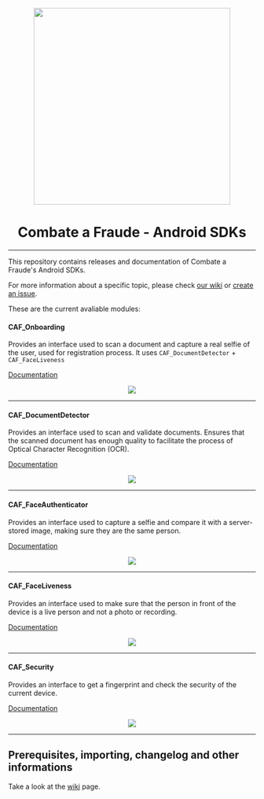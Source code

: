 <div align="center">
  
  [<img width="400px" src="https://github.com/combateafraude/android-sdk/blob/master/resources/logo_black.png?raw=true">](https://combateafraude.com)

  # Combate a Fraude - Android SDKs
</div>

<hr>

This repository contains releases and documentation of Combate a Fraude's Android SDKs.

For more information about a specific topic, please check [our wiki](https://github.com/combateafraude/android-sdk/wiki) or [create an issue](https://github.com/combateafraude/android-sdk/issues).

These are the current avaliable modules:

#### CAF_Onboarding

Provides an interface used to scan a document and capture a real selfie of the user, used for registration process. It uses `CAF_DocumentDetector` + `CAF_FaceLiveness`

[Documentation](https://github.com/combateafraude/android-sdk/wiki/CAF_Onboarding)

<div align="center">
    <img src="https://github.com/combateafraude/android-sdk/blob/master/resources/CAF_Onboarding.gif">
</div>

<hr>

#### CAF_DocumentDetector

Provides an interface used to scan and validate documents. Ensures that the scanned document has enough quality to facilitate the process of Optical Character Recognition (OCR).

[Documentation](https://github.com/combateafraude/android-sdk/wiki/CAF_DocumentDetector)

<div align="center">
    <img src="https://github.com/combateafraude/android-sdk/blob/master/resources/CAF_DocumentDetector.gif">
</div>

<hr>

#### CAF_FaceAuthenticator

Provides an interface used to capture a selfie and compare it with a server-stored image, making sure they are the same person.

[Documentation](https://github.com/combateafraude/android-sdk/wiki/CAF_FaceAuthenticator)

<div align="center">
    <img src="https://github.com/combateafraude/android-sdk/blob/master/resources/CAF_FaceAuthenticator.gif">
</div>

<hr>

#### CAF_FaceLiveness

Provides an interface used to make sure that the person in front of the device is a live person and not a photo or recording.

[Documentation](https://github.com/combateafraude/android-sdk/wiki/CAF_FaceLiveness)

<div align="center">
    <img src="https://github.com/combateafraude/android-sdk/blob/master/resources/CAF_FaceLiveness.gif">
</div>

<hr>

#### CAF_Security

Provides an interface to get a fingerprint and check the security of the current device.

[Documentation](https://github.com/combateafraude/android-sdk/wiki/CAF_Security)

<div align="center">
    <img src="https://github.com/combateafraude/android-sdk/blob/master/resources/CAF_Security.gif">
</div>

<hr>

## Prerequisites, importing, changelog and other informations

Take a look at the [wiki](https://github.com/combateafraude/android-sdk/wiki) page.
